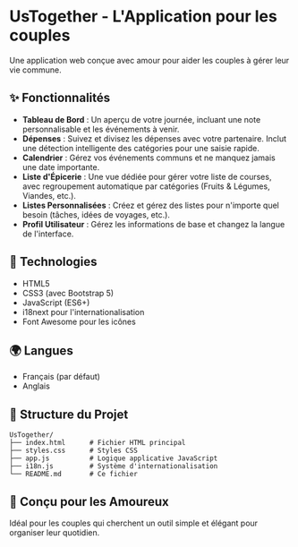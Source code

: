 # UsTogether - L'Application pour les couples

Une application web conçue avec amour pour aider les couples à gérer leur vie commune.

## ✨ Fonctionnalités

- **Tableau de Bord** : Un aperçu de votre journée, incluant une note personnalisable et les événements à venir.
- **Dépenses** : Suivez et divisez les dépenses avec votre partenaire. Inclut une détection intelligente des catégories pour une saisie rapide.
- **Calendrier** : Gérez vos événements communs et ne manquez jamais une date importante.
- **Liste d'Épicerie** : Une vue dédiée pour gérer votre liste de courses, avec regroupement automatique par catégories (Fruits & Légumes, Viandes, etc.).
- **Listes Personnalisées** : Créez et gérez des listes pour n'importe quel besoin (tâches, idées de voyages, etc.).
- **Profil Utilisateur** : Gérez les informations de base et changez la langue de l'interface.

## 🎨 Technologies

- HTML5
- CSS3 (avec Bootstrap 5)
- JavaScript (ES6+)
- i18next pour l'internationalisation
- Font Awesome pour les icônes

## 🌍 Langues

- Français (par défaut)
- Anglais

## 📁 Structure du Projet

```
UsTogether/
├── index.html      # Fichier HTML principal
├── styles.css      # Styles CSS
├── app.js          # Logique applicative JavaScript
├── i18n.js         # Système d'internationalisation
└── README.md       # Ce fichier
```

## 💝 Conçu pour les Amoureux

Idéal pour les couples qui cherchent un outil simple et élégant pour organiser leur quotidien.
